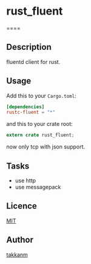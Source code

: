 # rust_fluent
====

## Description

fluentd client for rust.

## Usage

Add this to your `Cargo.toml`:

```toml
[dependencies]
rustc-fluent = "*"
```

and this to your crate root:

```rust
extern crate rust_fluent;
```

now only tcp with json  support.

## Tasks

- use http
- use messagepack

## Licence

[MIT](https://github.com/tcnksm/tool/blob/master/LICENCE)

## Author

[takkanm](https://github.com/takkanm)
